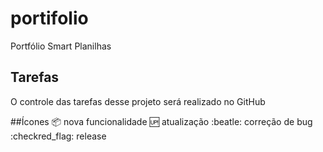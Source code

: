 # portifolio
Portfólio  Smart Planilhas
## Tarefas
O controle das tarefas desse projeto será realizado no GitHub

##Ícones
:package: nova funcionalidade
:up: atualização
:beatle: correção de bug
:checkred_flag: release
